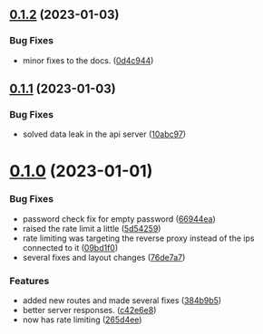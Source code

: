## [0.1.2](https://github.com/Torwent/wasp-api/compare/v0.1.1...v0.1.2) (2023-01-03)


### Bug Fixes

* minor fixes to the docs. ([0d4c944](https://github.com/Torwent/wasp-api/commit/0d4c944165c1de38a887d62aef2318fbd990375c))



## [0.1.1](https://github.com/Torwent/wasp-api/compare/v0.1.0...v0.1.1) (2023-01-03)


### Bug Fixes

* solved data leak in the api server ([10abc97](https://github.com/Torwent/wasp-api/commit/10abc9717df08d744a7c68f7bb5e2e011bb64b4d))



# [0.1.0](https://github.com/Torwent/wasp-api/compare/384b9b587a671170fb991ea4b116cd7dd3d45ec0...v0.1.0) (2023-01-01)


### Bug Fixes

* password check fix for empty password ([66944ea](https://github.com/Torwent/wasp-api/commit/66944ea6017c9c2538f22f96c6f8b9a354321cfe))
* raised the rate limit a little ([5d54259](https://github.com/Torwent/wasp-api/commit/5d54259b626e8c153fc82b5b26bcd432cf8015ce))
* rate limiting was targeting the reverse proxy instead of the ips connected to it ([09bd1f0](https://github.com/Torwent/wasp-api/commit/09bd1f0bdb468ca5d81d5d5e6d14d0210832b65a))
* several fixes and layout changes ([76de7a7](https://github.com/Torwent/wasp-api/commit/76de7a7c9e221136939cf9a89eb466af40dec38d))


### Features

* added new routes and made several fixes ([384b9b5](https://github.com/Torwent/wasp-api/commit/384b9b587a671170fb991ea4b116cd7dd3d45ec0))
* better server responses. ([c42e6e8](https://github.com/Torwent/wasp-api/commit/c42e6e8aa4873a30efe71dbfdd52c8c69aca6a23))
* now has rate limiting ([265d4ee](https://github.com/Torwent/wasp-api/commit/265d4eec1f75367bd216df5738cc5496f1e87f17))



